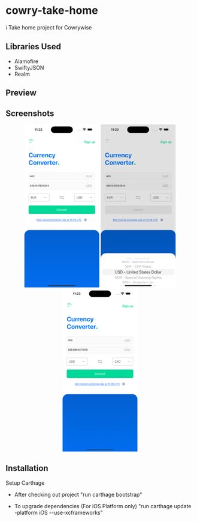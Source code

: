 # cowry-take-home

ℹ️ Take home project for Cowrywise

## Libraries Used
- Alamofire
- SwiftyJSON
- Realm

## Preview

## Screenshots
<p align="center">

<img src="ReadMeAssets/view1.png" width="200"/>
<img src="ReadMeAssets/view2.png" width="200"/>
<img src="ReadMeAssets/view3.png" width="200"/>

</p>

## Installation

Setup Carthage

- After checking out project
"run carthage bootstrap"

- To upgrade dependencies (For iOS Platform only)
"run carthage update -platform iOS --use-xcframeworks"

